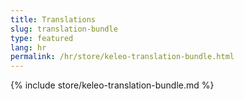 ```yaml
---
title: Translations
slug: translation-bundle
type: featured
lang: hr
permalink: /hr/store/keleo-translation-bundle.html
---
```


{% include store/keleo-translation-bundle.md %}
